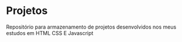# Projetos
Repositório para armazenamento de projetos desenvolvidos nos meus estudos em HTML CSS E Javascript
